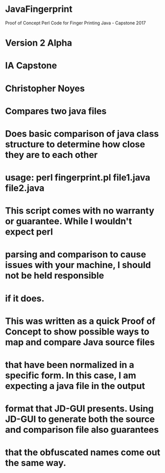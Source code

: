 # JavaFingerprint
Proof of Concept Perl Code for Finger Printing Java - Capstone 2017

# Version 2 Alpha
# IA Capstone
# Christopher Noyes
#
# Compares two java files
# Does basic comparison of java class structure to determine how close they are to each other
# usage: perl fingerprint.pl file1.java file2.java
#
# This script comes with no warranty or guarantee.  While I wouldn't expect perl
# parsing and comparison to cause issues with your machine, I should not be held responsible
# if it does.
#
# This was written as a quick Proof of Concept to show possible ways to map and compare Java source files
# that have been normalized in a specific form.  In this case, I am expecting a java file in the output
# format that JD-GUI presents.  Using JD-GUI to generate both the source and comparison file also guarantees
# that the obfuscated names come out the same way.
